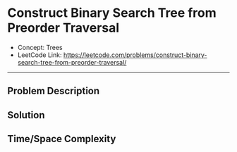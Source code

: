 # Construct Binary Search Tree from Preorder Traversal

- Concept: Trees
- LeetCode Link: https://leetcode.com/problems/construct-binary-search-tree-from-preorder-traversal/

---

## Problem Description

## Solution

## Time/Space Complexity

